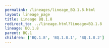 ```yaml
---
permalink: /lineages/lineage_BQ.1.8.html
layout: lineage_page
title: Lineage BQ.1.8
redirect_to: ../lineage.html?lineage=BQ.1.8
lineage: BQ.1.8
parent: BQ.1
children: ['BQ.1.8', 'BQ.1.8.1', 'BQ.1.8.2']
---
```

